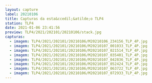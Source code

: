 ```yaml
---
layout: capture
label: 20210106
title: Capturas da esta&ccedil;&atilde;o TLP4
station: TLP4
date: 2021-01-06 23:41:56
preview: TLP4/2021/202101/20210106/stack.jpg
capturas:
  - imagem: TLP4/2021/202101/20210106/M20210106_234156_TLP_4P.jpg
  - imagem: TLP4/2021/202101/20210106/M20210107_001033_TLP_4P.jpg
  - imagem: TLP4/2021/202101/20210106/M20210107_021514_TLP_4P.jpg
  - imagem: TLP4/2021/202101/20210106/M20210107_035401_TLP_4P.jpg
  - imagem: TLP4/2021/202101/20210106/M20210107_042836_TLP_4P.jpg
  - imagem: TLP4/2021/202101/20210106/M20210107_052424_TLP_4P.jpg
  - imagem: TLP4/2021/202101/20210106/M20210107_063722_TLP_4P.jpg
  - imagem: TLP4/2021/202101/20210106/M20210107_072933_TLP_4P.jpg
---
```

